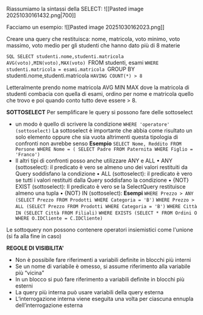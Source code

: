 Riassumiamo la sintassi della SELECT:
![[Pasted image 20251030161432.png|700]]


Facciamo un esempio:
![[Pasted image 20251030162023.png]]

Creare una query che restituisca: nome, matricola, voto minimo, voto massimo, voto medio per gli studenti che hanno dato più di 8 materie


`SQL SELECT studenti.nome,studenti.matricola AVG(voto),MIN(voto),MAX(voto)
`FROM studenti, esami
`WHERE studenti.matricola = esami.matricola
`GROUP BY studenti.nome,studenti.matricola
`HAVING COUNT(*) > 8`

Letteralmente prendo nome matricola AVG MIN MAX dove la matricola di studenti combacia con quella di esami, ordino per nome e matricola quello che trovo e poi quando conto tutto deve essere > 8.


**SOTTOSELECT**
Per semplificare le query si possono fare delle sottoselect
-  un modo è quello di scrivere la condizione `WHERE 'operatore' (sottoselect)`
   La sottoselect è importante che abbia come risultato un solo elemento oppure che sia vuota altrimenti questa tipologia di confronti non avrebbe senso
   **Esempio**
   `SELECT Nome, Reddito FROM Persone WHERE Nome = ( SELECT Padre FROM Paternita WHERE Figlio = 'Franco')`
- Il altri tipi di confronti posso anche utilizzare ANY e ALL
  • ANY (sottoselect): il predicato è vero se almeno uno dei valori restituiti da Query soddisfano la condizione 
  • ALL (sottoselect): il predicato è vero se tutti i valori restituiti dalla Query soddisfano la condizione
  • {NOT} EXIST (sottoselect): Il predicato è vero se la SelectQuery restituisce almeno una tupla
  • {NOT} IN (sottoselect): 
  **Esempi**
  `WHERE Prezzo > ANY (SELECT Prezzo FROM Prodotti WHERE Categoria = 'B')`
  `WHERE Prezzo > ALL (SELECT Prezzo FROM Prodotti WHERE Categoria = 'B')`
  `WHERE Città IN (SELECT Città FROM Filiali)`
  `WHERE EXISTS (SELECT * FROM Ordini O WHERE O.IDCliente = C.IDCliente)`

Le sottoquery non possono contenere operatori insiemistici come l'unione (si fa alla fine in caso)

**REGOLE DI VISIBILITA'**
- Non è possibile fare riferimenti a variabili definite in blocchi più interni
- Se un nome di variabile è omesso, si assume riferimento alla variabile più “vicina”
- In un blocco si può fare riferimento a variabili definite in blocchi più esterni
- La query più interna può usare variabili della query esterna 
- L’interrogazione interna viene eseguita una volta per ciascuna ennupla dell’interrogazione esterna

